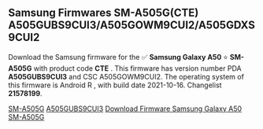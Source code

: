 <h2>Samsung Firmwares SM-A505G(CTE) A505GUBS9CUI3/A505GOWM9CUI2/A505GDXS9CUI2</h2>
Download the Samsung firmware for the ✅ <strong>Samsung Galaxy A50 </strong> ⭐ <strong>SM-A505G</strong> with product code <strong>CTE</strong> . This firmware has version number PDA <strong>A505GUBS9CUI3</strong> and CSC A505GOWM9CUI2. The operating system of this firmware is Android R , with build date 2021-10-16. Changelist <strong>21578199</strong>.


[SM-A505G](https://samfirm.shop/samsung/model/SM-A505G)
[A505GUBS9CUI3](https://samfirm.shop/samsung/pda/A505GUBS9CUI3)
[Download Firmware Samsung Galaxy A50 SM-A505G](https://samfirm.shop/samsung/firmware/465909)
